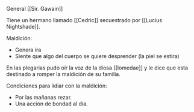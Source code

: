 General [[Sir. Gawain]]

Tiene un hermano llamado [[Cedric]] secuestrado por [[Lucius Nightshade]].

Maldición:

- Genera ira
- Siente que algo del cuerpo se quiere desprender (la piel se estira)

En las plegarias pudo oír la voz de la diosa [[Iomedae]] y le dice que esta destinado a romper la maldición de su familia. 

Condiciones para lidiar con la maldición:
- Por las mañanas rezar.
- Una acción de bondad al dia.
